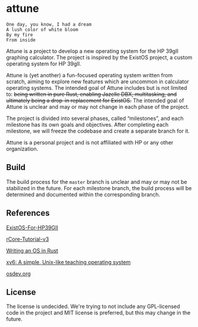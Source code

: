 # attune

```
One day, you know, I had a dream
A lush color of white bloom
By my fire
From inside
```

Attune is a project to develop a new operating system for the HP 39gII graphing calculator. The project is inspired by the ExistOS project, a custom operating system for HP 39gII.

Attune is (yet another) a fun-focused operating system written from scratch, aiming to explore new features which are uncommon in calculator operating systems. The intended goal of Attune includes but is not limited to: ~~being written in pure Rust, enabling Jazelle DBX, multitasking, and ultimately being a drop-in replacement for ExistOS.~~ The intended goal of Attune is unclear and may or may not change in each phase of the project.

The project is divided into several phases, called “milestones”, and each milestone has its own goals and objectives. After completing each milestone, we will freeze the codebase and create a separate branch for it.

Attune is a personal project and is not affiliated with HP or any other organization.

## Build

The build process for the `master` branch is unclear and may or may not be stabilized in the future. For each milestone branch, the build process will be determined and documented within the corresponding branch.

## References

[ExistOS-For-HP39GII](https://github.com/ExistOS-Team/ExistOS-For-HP39GII)

[rCore-Tutorial-v3](https://rcore-os.cn/rCore-Tutorial-Book-v3/index.html)

[Writing an OS in Rust](https://os.phil-opp.com/)

[xv6: A simple, Unix-like teaching operating system](https://pdos.csail.mit.edu/6.828/2024/xv6.html)

[osdev.org](https://wiki.osdev.org/)

## License

The license is undecided. We're trying to not include any GPL-licensed code in the project and MIT license is preferred, but this may change in the future.
